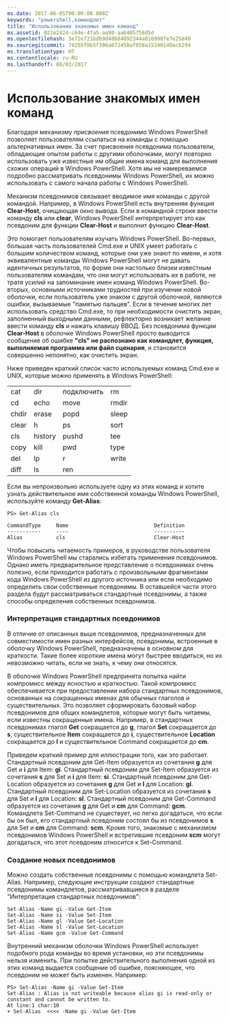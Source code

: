 ```yaml
---
ms.date: 2017-06-05T00:00:00.000Z
keywords: "powershell,командлет"
title: "Использование знакомых имен команд"
ms.assetid: 021e2424-c64e-4fa5-aa98-aa6405758d5d
ms.openlocfilehash: 5e72e721bdb9d48684092344a0169907e7e25d40
ms.sourcegitcommit: 74255f0b5f386a072458af058a15240140acb294
ms.translationtype: HT
ms.contentlocale: ru-RU
ms.lasthandoff: 08/03/2017
---
```

# <a name="using-familiar-command-names"></a>Использование знакомых имен команд
Благодаря механизму *присвоения псевдонима* Windows PowerShell позволяет пользователям ссылаться на команды с помощью альтернативных имен. За счет присвоения псевдонима пользователи, обладающие опытом работы с другими оболочками, могут повторно использовать уже известные им общие имена команд для выполнения схожих операций в Windows PowerShell. Хотя мы не намереваемся подробно рассматривать псевдонимы Windows PowerShell, их можно использовать с самого начала работы с Windows PowerShell.

Механизм псевдонимов связывает вводимое имя команды с другой командой. Например, в Windows PowerShell есть внутренняя функция **Clear-Host**, очищающая окно вывода. Если в командной строке ввести команду **cls** или **clear**, Windows PowerShell интерпретирует это как псевдоним для функции **Clear-Host** и выполнит функцию **Clear-Host**.

Это помогает пользователям изучать Windows PowerShell. Во-первых, большая часть пользователей Cmd.exe и UNIX умеет работать с большим количеством команд, которые они уже знают по имени, и хотя эквивалентные команды Windows PowerShell могут не давать идентичных результатов, по форме они настолько близки известным пользователям командам, что они могут использовать их в работе, не тратя усилий на запоминание имен команд Windows PowerShell. Во-вторых, основными источниками трудностей при изучении новой оболочки, если пользователь уже знаком с другой оболочкой, являются ошибки, вызываемые "памятью пальцев". Если в течение многих лет использовать средство Cmd.exe, то при необходимости очистить экран, заполненный выходными данными, рефлекторно возникает желание ввести команду **cls** и нажать клавишу ВВОД. Без псевдонима функции **Clear-Host** в оболочке Windows PowerShell просто выводится сообщение об ошибке **"cls" не распознано как командлет, функция, выполняемая программа или файл сценария**, и становится совершенно непонятно, как очистить экран.

Ниже приведен краткий список часто используемых команд Cmd.exe и UNIX, которые можно применять в Windows PowerShell:

|||||
|-|-|-|-|
|cat|dir|подключить|rm|
|cd|echo|move|rmdir|
|chdir|erase|popd|sleep|
|clear|h|ps|sort|
|cls|history|pushd|tee|
|copy|kill|pwd|type|
|del|lp|r|write|
|diff|ls|ren||

Если вы непроизвольно используете одну из этих команд и хотите узнать действительное имя собственной команды Windows PowerShell, используйте команду **Get-Alias**:

```
PS> Get-Alias cls

CommandType     Name                            Definition
-----------     ----                            ----------
Alias           cls                             Clear-Host
```

Чтобы повысить читаемость примеров, в руководстве пользователя Windows PowerShell мы старались избегать применения псевдонимов. Однако иметь предварительное представление о псевдонимах очень полезно, если приходится работать с произвольными фрагментами кода Windows PowerShell из другого источника или если необходимо определить свои собственные псевдонимы. В оставшейся части этого раздела будут рассматриваться стандартные псевдонимы, а также способы определения собственных псевдонимов.

### <a name="interpreting-standard-aliases"></a>Интерпретация стандартных псевдонимов
В отличие от описанных выше псевдонимов, предназначенных для совместимости имен разных интерфейсов, псевдонимы, встроенные в оболочку Windows PowerShell, предназначены в основном для краткости. Такие более короткие имена могут быстрее вводиться, но их невозможно читать, если не знать, к чему они относятся.

В оболочке Windows PowerShell предпринята попытка найти компромисс между ясностью и краткостью. Такой компромисс обеспечивается при предоставлении набора стандартных псевдонимов, основанных на сокращенных именах для обычных глаголов и существительных. Это позволяет сформировать базовый набор псевдонимов для общих командлетов, которые могут быть читаемы, если известны сокращенные имена. Например, в стандартных псевдонимах глагол **Get** сокращается до **g**, глагол **Set** сокращается до **s**, существительное **Item** сокращается до **i**, существительное **Location** сокращается до **l** и существительное Command сокращается до **cm**.

Приведем краткий пример для иллюстрации того, как это работает. Стандартный псевдоним для Get-Item образуется из сочетания **g** для Get и **i** для Item: **gi**. Стандартный псевдоним для Set-Item образуется из сочетания **s** для Set и **i** для Item: **si**. Стандартный псевдоним для Get-Location образуется из сочетания **g** для Get и **l** для Location: **gl**. Стандартный псевдоним для Set-Location образуется из сочетания **s** для Set и **l** для Location: **sl**. Стандартный псевдоним для Get-Command образуется из сочетания **g** для Get и **cm** для Command: **gcm**. Командлета Set-Command не существует, но легко догадаться, что если бы он был, его стандартный псевдоним состоял бы из псевдонимов **s** для Set и **cm** для Command: **scm**. Кроме того, знакомые с механизмом псевдонимов Windows PowerShell и встретившие псевдоним **scm** могут догадаться, что этот псевдоним относится к Set-Command.

### <a name="creating-new-aliases"></a>Создание новых псевдонимов
Можно создать собственные псевдонимы с помощью командлета Set-Alias. Например, следующие инструкции создают стандартные псевдонимы командлетов, рассматривавшиеся в разделе "Интерпретация стандартных псевдонимов":

```
Set-Alias -Name gi -Value Get-Item
Set-Alias -Name si -Value Set-Item
Set-Alias -Name gl -Value Get-Location
Set-Alias -Name sl -Value Set-Location
Set-Alias -Name gcm -Value Get-Command
```

Внутренний механизм оболочки Windows PowerShell использует подобного рода команды во время установки, но эти псевдонимы нельзя изменить. При попытке действительного выполнения одной из этих команд выдается сообщение об ошибке, поясняющее, что псевдоним не может быть изменен. Например:

```
PS> Set-Alias -Name gi -Value Get-Item
Set-Alias : Alias is not writeable because alias gi is read-only or constant and cannot be written to.
At line:1 char:10
+ Set-Alias  <<<< -Name gi -Value Get-Item
```

